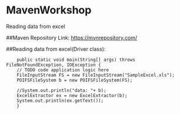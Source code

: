# MavenWorkshop
Reading data from excel

##Maven Repository Link:
https://mvnrepository.com/

##Reading data from excel(Driver class):

        public static void main(String[] args) throws FileNotFoundException, IOException {
        // TODO code application logic here
        FileInputStream FS = new FileInputStream("SampleExcel.xls");
        POIFSFileSystem b = new POIFSFileSystem(FS);
       
        //System.out.println("data: "+ b);
        ExcelExtractor ex = new ExcelExtractor(b);
        System.out.println(ex.getText());
        }
